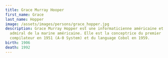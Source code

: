 ```yaml
---
title: Grace Murray Hooper
first_name: Grace
last_name: Hopper
image: /assets/images/persons/grace_hopper.jpg
description: Grace Murray Hopper est une informaticienne américaine et Rear
  admiral de la marine américaine. Elle est la conceptrice du premier
  compilateur en 1951 (A-0 System) et du language Cobol en 1959.
birth: 1906
death: 1992
---
```

